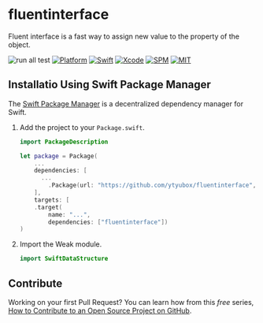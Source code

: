 # fluentinterface

Fluent interface is a fast way to assign new value to the property  of the object. 

![run all test](https://github.com/ytyubox/fluentinterface/workflows/run%20all%20test/badge.svg)
[![Platform](https://img.shields.io/badge/platform-macos%20%7C%20ios%20%7C%20watchos%20%7C%20ipados%20%7C%20tvos-lightgrey)](https://github.com/ytyubox/Weak)
[![Swift](https://img.shields.io/badge/Swift-5.1-orange.svg)](https://swift.org)
[![Xcode](https://img.shields.io/badge/Xcode-11-blue.svg)](https://developer.apple.com/xcode)
[![SPM](https://img.shields.io/badge/SPM-Compatible-blue)](https://swift.org/package-manager)
[![MIT](https://img.shields.io/badge/License-MIT-red.svg)](https://opensource.org/licenses/MIT)

## Installatio Using Swift Package Manager
The [Swift Package Manager](https://swift.org/package-manager/) is a decentralized dependency manager for Swift.

1. Add the project to your `Package.swift`.

    ```swift
    import PackageDescription

    let package = Package(
        ...
        dependencies: [
          ...
            .Package(url: "https://github.com/ytyubox/fluentinterface", from: "1.0.0"),
        ],
        targets: [
        .target(
            name: "...",
            dependencies: ["fluentinterface"])
    )
    ```

2. Import the Weak module.

    ```swift
    import SwiftDataStructure
    ```

## Contribute

Working on your first Pull Request? You can learn how from this *free* series, [How to Contribute to an Open Source Project on GitHub](https://egghead.io/series/how-to-contribute-to-an-open-source-project-on-github).
